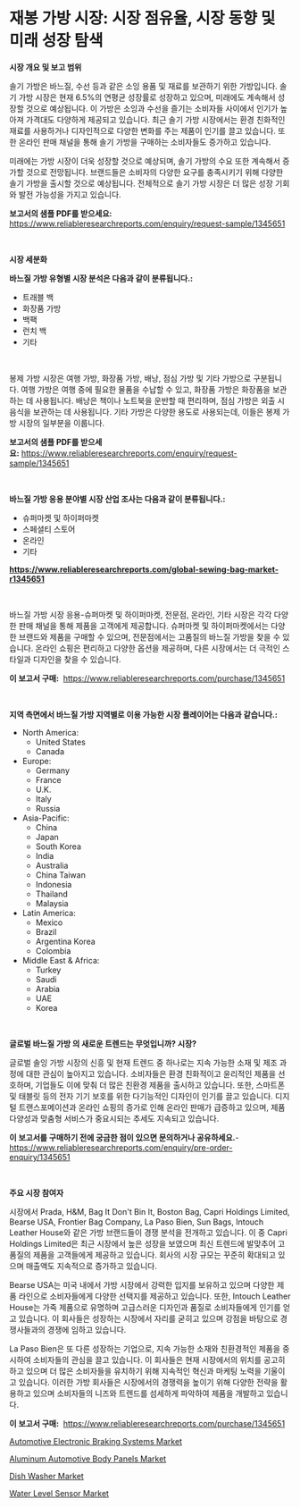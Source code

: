 <p><h1>재봉 가방 시장: 시장 점유율, 시장 동향 및 미래 성장 탐색</h1></p><p><strong>시장 개요 및 보고 범위</strong></p>
<p><p>솔기 가방은 바느질, 수선 등과 같은 소잉 용품 및 재료를 보관하기 위한 가방입니다. 솔기 가방 시장은 현재 6.5%의 연평균 성장률로 성장하고 있으며, 미래에도 계속해서 성장할 것으로 예상됩니다. 이 가방은 소잉과 수선을 즐기는 소비자들 사이에서 인기가 높아져 가격대도 다양하게 제공되고 있습니다. 최근 솔기 가방 시장에서는 환경 친화적인 재료를 사용하거나 디자인적으로 다양한 변화를 주는 제품이 인기를 끌고 있습니다. 또한 온라인 판매 채널을 통해 솔기 가방을 구매하는 소비자들도 증가하고 있습니다.</p><p>미래에는 가방 시장이 더욱 성장할 것으로 예상되며, 솔기 가방의 수요 또한 계속해서 증가할 것으로 전망됩니다. 브랜드들은 소비자의 다양한 요구를 충족시키기 위해 다양한 솔기 가방을 출시할 것으로 예상됩니다. 전체적으로 솔기 가방 시장은 더 많은 성장 기회와 발전 가능성을 가지고 있습니다.</p></p>
<p><strong>보고서의 샘플 PDF를 받으세요:</strong> <a href="https://www.reliableresearchreports.com/enquiry/request-sample/1345651">https://www.reliableresearchreports.com/enquiry/request-sample/1345651</a></p>
<p>&nbsp;</p>
<p><strong>시장 세분화</strong></p>
<p><strong>바느질 가방 유형별 시장 분석은 다음과 같이 분류됩니다.:</strong></p>
<p><ul><li>트래블 백</li><li>화장품 가방</li><li>백팩</li><li>런치 백</li><li>기타</li></ul></p>
<p>&nbsp;</p>
<p><p>봉제 가방 시장은 여행 가방, 화장품 가방, 배낭, 점심 가방 및 기타 가방으로 구분됩니다. 여행 가방은 여행 중에 필요한 물품을 수납할 수 있고, 화장품 가방은 화장품을 보관하는 데 사용됩니다. 배낭은 책이나 노트북을 운반할 때 편리하며, 점심 가방은 외출 시 음식을 보관하는 데 사용됩니다. 기타 가방은 다양한 용도로 사용되는데, 이들은 봉제 가방 시장의 일부분을 이룹니다.</p></p>
<p><strong>보고서의 샘플 PDF를 받으세요:</strong>&nbsp;<a href="https://www.reliableresearchreports.com/enquiry/request-sample/1345651">https://www.reliableresearchreports.com/enquiry/request-sample/1345651</a></p>
<p>&nbsp;</p>
<p><strong> 바느질 가방 응용 분야별 시장 산업 조사는 다음과 같이 분류됩니다.:</strong></p>
<p><ul><li>슈퍼마켓 및 하이퍼마켓</li><li>스페셜티 스토어</li><li>온라인</li><li>기타</li></ul></p>
<p><strong><a href="https://www.reliableresearchreports.com/global-sewing-bag-market-r1345651">https://www.reliableresearchreports.com/global-sewing-bag-market-r1345651</a></strong></p>
<p>&nbsp;</p>
<p><p>바느질 가방 시장 응용-슈퍼마켓 및 하이퍼마켓, 전문점, 온라인, 기타 시장은 각각 다양한 판매 채널을 통해 제품을 고객에게 제공합니다. 슈퍼마켓 및 하이퍼마켓에서는 다양한 브랜드와 제품을 구매할 수 있으며, 전문점에서는 고품질의 바느질 가방을 찾을 수 있습니다. 온라인 쇼핑은 편리하고 다양한 옵션을 제공하며, 다른 시장에서는 더 극적인 스타일과 디자인을 찾을 수 있습니다.</p></p>
<p><strong>이 보고서 구매:</strong>&nbsp; <a href="https://www.reliableresearchreports.com/purchase/1345651">https://www.reliableresearchreports.com/purchase/1345651</a></p>
<p>&nbsp;</p>
<p><strong>지역 측면에서 바느질 가방 지역별로 이용 가능한 시장 플레이어는 다음과 같습니다.:</strong></p>
<p><ul>
    <li>
        North America:
        <ul>
            <li>United States</li>
            <li>Canada</li>
        </ul>
    </li>
    <li>
        Europe:
        <ul>
            <li>Germany</li>
            <li>France</li>
            <li>U.K.</li>
            <li>Italy</li>
            <li>Russia</li>
        </ul>
    </li>
    <li>
        Asia-Pacific:
        <ul>
            <li>China</li>
            <li>Japan</li>
            <li>South Korea</li>
            <li>India</li>
            <li>Australia</li>
            <li>China Taiwan</li>
            <li>Indonesia</li>
            <li>Thailand</li>
            <li>Malaysia</li>
        </ul>
    </li>
    <li>
        Latin America:
        <ul>
            <li>Mexico</li>
            <li>Brazil</li>
            <li>Argentina Korea</li>
            <li>Colombia</li>
        </ul>
    </li>
    <li>
        Middle East & Africa:
        <ul>
            <li>Turkey</li>
            <li>Saudi</li>
            <li>Arabia</li>
            <li>UAE</li>
            <li>Korea</li>
        </ul>
    </li>
    </ul></p>
<p>&nbsp;</p>
<p><strong>글로벌 바느질 가방 의 새로운 트렌드는 무엇입니까? 시장?</strong></p>
<p><p>글로벌 솔잉 가방 시장의 신흥 및 현재 트렌드 중 하나로는 지속 가능한 소재 및 제조 과정에 대한 관심이 높아지고 있습니다. 소비자들은 환경 친화적이고 윤리적인 제품을 선호하며, 기업들도 이에 맞춰 더 많은 친환경 제품을 출시하고 있습니다. 또한, 스마트폰 및 태블릿 등의 전자 기기 보호를 위한 다기능적인 디자인이 인기를 끌고 있습니다. 디지털 트랜스포메이션과 온라인 쇼핑의 증가로 인해 온라인 판매가 급증하고 있으며, 제품 다양성과 맞춤형 서비스가 중요시되는 추세도 지속되고 있습니다.</p></p>
<p><strong>이 보고서를 구매하기 전에 궁금한 점이 있으면 문의하거나 공유하세요.</strong>- <a href="https://www.reliableresearchreports.com/enquiry/pre-order-enquiry/1345651">https://www.reliableresearchreports.com/enquiry/pre-order-enquiry/1345651</a></p>
<p>&nbsp;</p>
<p><strong>주요 시장 참여자</strong></p>
<p><p>시장에서 Prada, H&M, Bag It Don't Bin It, Boston Bag, Capri Holdings Limited, Bearse USA, Frontier Bag Company, La Paso Bien, Sun Bags, Intouch Leather House와 같은 가방 브랜드들이 경쟁 분석을 전개하고 있습니다. 이 중 Capri Holdings Limited은 최근 시장에서 높은 성장을 보였으며 최신 트렌드에 발맞추어 고품질의 제품을 고객들에게 제공하고 있습니다. 회사의 시장 규모는 꾸준히 확대되고 있으며 매출액도 지속적으로 증가하고 있습니다.</p><p>Bearse USA는 미국 내에서 가방 시장에서 강력한 입지를 보유하고 있으며 다양한 제품 라인으로 소비자들에게 다양한 선택지를 제공하고 있습니다. 또한, Intouch Leather House는 가죽 제품으로 유명하며 고급스러운 디자인과 품질로 소비자들에게 인기를 얻고 있습니다. 이 회사들은 성장하는 시장에서 자리를 굳히고 있으며 강점을 바탕으로 경쟁사들과의 경쟁에 임하고 있습니다.</p><p>La Paso Bien은 또 다른 성장하는 기업으로, 지속 가능한 소재와 친환경적인 제품을 중시하여 소비자들의 관심을 끌고 있습니다. 이 회사들은 현재 시장에서의 위치를 공고히 하고 있으며 더 많은 소비자들을 유치하기 위해 지속적인 혁신과 마케팅 노력을 기울이고 있습니다. 이러한 가방 회사들은 시장에서의 경쟁력을 높이기 위해 다양한 전략을 활용하고 있으며 소비자들의 니즈와 트렌드를 섬세하게 파악하여 제품을 개발하고 있습니다.</p></p>
<p><strong>이 보고서 구매:</strong>&nbsp;&nbsp;<a href="https://www.reliableresearchreports.com/purchase/1345651">https://www.reliableresearchreports.com/purchase/1345651</a></p>
<p><p><a href="https://www.linkedin.com/pulse/automotive-electronic-braking-systems-market-size-share-k1t5e?trackingId=VnKELrVkUM2fvmCz%2F5Lc6g%3D%3D">Automotive Electronic Braking Systems Market</a></p><p><a href="https://www.linkedin.com/pulse/aluminum-automotive-body-panels-market-size-trends-growth-pmjle?trackingId=Y3rEpceqk5Nw1xATm8Bsow%3D%3D">Aluminum Automotive Body Panels Market</a></p><p><a href="https://github.com/pgtimber/Market-Research-Report-List-2/blob/main/dish-washer-market.md">Dish Washer Market</a></p><p><a href="https://github.com/lataunyatinikmelvin59ilbd0dv/Market-Research-Report-List-2/blob/main/water-level-sensor-market.md">Water Level Sensor Market</a></p></p>